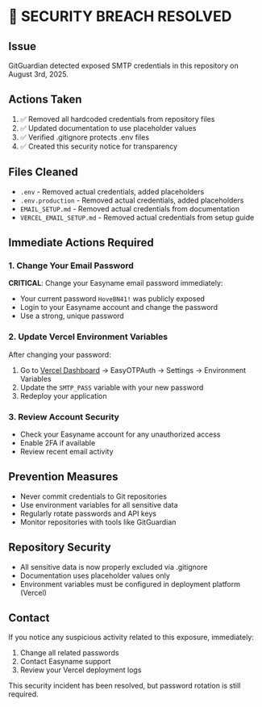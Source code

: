 # 🚨 SECURITY BREACH RESOLVED

## Issue
GitGuardian detected exposed SMTP credentials in this repository on August 3rd, 2025.

## Actions Taken
1. ✅ Removed all hardcoded credentials from repository files
2. ✅ Updated documentation to use placeholder values
3. ✅ Verified .gitignore protects .env files
4. ✅ Created this security notice for transparency

## Files Cleaned
- `.env` - Removed actual credentials, added placeholders
- `.env.production` - Removed actual credentials, added placeholders  
- `EMAIL_SETUP.md` - Removed actual credentials from documentation
- `VERCEL_EMAIL_SETUP.md` - Removed actual credentials from setup guide

## Immediate Actions Required

### 1. Change Your Email Password
**CRITICAL**: Change your Easyname email password immediately:
- Your current password `HoveBN41!` was publicly exposed
- Login to your Easyname account and change the password
- Use a strong, unique password

### 2. Update Vercel Environment Variables
After changing your password:
1. Go to [Vercel Dashboard](https://vercel.com) → EasyOTPAuth → Settings → Environment Variables
2. Update the `SMTP_PASS` variable with your new password
3. Redeploy your application

### 3. Review Account Security
- Check your Easyname account for any unauthorized access
- Enable 2FA if available
- Review recent email activity

## Prevention Measures
- Never commit credentials to Git repositories
- Use environment variables for all sensitive data
- Regularly rotate passwords and API keys
- Monitor repositories with tools like GitGuardian

## Repository Security
- All sensitive data is now properly excluded via .gitignore
- Documentation uses placeholder values only
- Environment variables must be configured in deployment platform (Vercel)

## Contact
If you notice any suspicious activity related to this exposure, immediately:
1. Change all related passwords
2. Contact Easyname support
3. Review your Vercel deployment logs

This security incident has been resolved, but password rotation is still required.
